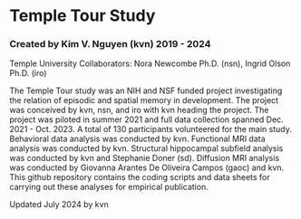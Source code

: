 # Temple Tour Study
### Created by Kim V. Nguyen (kvn) 2019 - 2024
Temple University
Collaborators: Nora Newcombe Ph.D. (nsn), Ingrid Olson Ph.D. (iro)

The Temple Tour study was an NIH and NSF funded project investigating the relation of episodic and spatial memory in development. The project was conceived by kvn, nsn, and iro with kvn heading the project. The project was piloted in summer 2021 and full data collection spanned Dec. 2021 - Oct. 2023.
A total of 130 participants volunteered for the main study. Behavioral data analysis was conducted by kvn. Functional MRI data analysis was conducted by kvn. Structural hippocampal subfield analysis was conducted by kvn and Stephanie Doner (sd). Diffusion MRI analysis was conducted by Giovanna Arantes De Oliveira Campos (gaoc) and kvn.
This github repository contains the coding scripts and data sheets for carrying out these analyses for empirical publication.

Updated July 2024 by kvn
